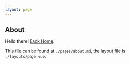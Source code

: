 ```yaml
---
layout: page
---
```


## About

Hello there! [Back Home](./index.md).

This file can be found at `./pages/about.md`, the layout file is `./layouts/page.vue`.
